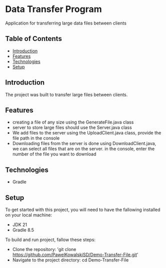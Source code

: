 # Data Transfer Program
Application for transferring large data files between clients

## Table of Contents
* [Introduction](#introduction)
* [Features](#features)
* [Technologies](#technologies)
* [Setup](#setup)

## Introduction
The project was built to transfer large files between clients.


## Features
* creating a file of any size using the GenerateFile.java class
* server to store large files should use the Server.java class
* We add files to the server using the UploadClient.java class, provide the file path in the console
* Downloading files from the server is done using DownloadClient.java, we can select all files that are on the server. in the console, enter the number of the file you want to download


## Technologies
* Gradle


## Setup
To get started with this project, you will need to have the fallowing installed on your local machine:
* JDK 21
* Gradle 8.5

To build and run project, fallow these steps:
* Clone the repository: 'git clone https://github.com/PawelKowalskiSD/Demo-Transfer-File.git'
* Navigate to the project directory: cd Demo-Transfer-File
